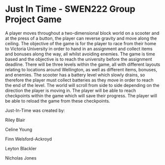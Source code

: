 # Just In Time - SWEN222 Group Project Game

A player moves throughout a two-dimensional block world on a scooter and at the press of a button, the player can reverse gravity and move along the ceiling. The objective of the game is for the player to race from their home to Victoria University in order to hand in an assignment and collect items and bonuses along the way, all whilst avoiding enemies. The game is time based and the objective is to reach the university before the assignment deadline. There will be three levels within the game, all with different layouts relating to locations around Wellington, as well as different items, bonuses, and enemies. The scooter has a battery level which slowly drains, so therefore the player must collect batteries as they move in order to reach the end of the level. The world will scroll from side to side depending on the direction the player is moving in. The player will be able to reach checkpoints within the game which will save their progress. The player will be able to reload the game from these checkpoints.

Just-In-Time was created by:

Riley Blair

Celine Young

Finn Welsford-Ackroyd

Leyton Blackler

Nicholas Jones
